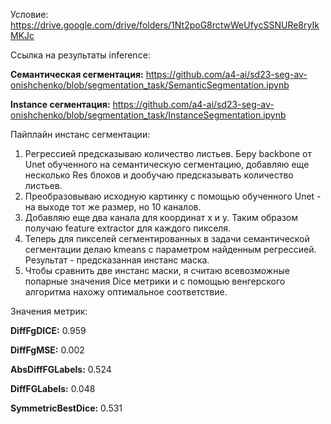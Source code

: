 Условие: https://drive.google.com/drive/folders/1Nt2poG8rctwWeUfycSSNURe8ryIkMKJc

Ссылка на результаты inference: 

**Семантическая сегментация:** https://github.com/a4-ai/sd23-seg-av-onishchenko/blob/segmentation_task/SemanticSegmentation.ipynb

**Instance сегментация:** https://github.com/a4-ai/sd23-seg-av-onishchenko/blob/segmentation_task/InstanceSegmentation.ipynb

Пайплайн инстанс сегментации:

1. Регрессией предсказываю количество листьев. Беру backbone от Unet обученного на семантическую сегментацию, добавляю еще несколько Res блоков и дообучаю предсказывать количество листьев.
2. Преобразовываю исходную картинку с помощью обученного Unet - на выходе тот же размер, но 10 каналов.
3. Добавляю еще два канала для координат x и y. Таким образом получаю feature extractor для каждого пикселя.
4. Теперь для пикселей сегментированных в задачи семантической сегментации делаю kmeans с параметром найденным регрессией. Результат - предсказанная инстанс маска.
5. Чтобы сравнить две инстанс маски, я считаю всевозможные попарные значения Dice метрики и с помощью венгерского алгоритма нахожу оптимальное соответствие.

Значения метрик:

**DiffFgDICE:** 0.959

**DiffFgMSE:** 0.002

**AbsDiffFGLabels:** 0.524

**DiffFGLabels:** 0.048

**SymmetricBestDice:** 0.531
